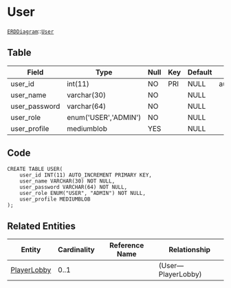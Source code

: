 # User
[```ERDDiagram```](/ERDDiagram.md)::[```User```](/User.md)

## Table

| Field | Type | Null | Key | Default | Extra |
|-----|-----|-----|-----|-----|-----|
| user_id | int(11) | NO | PRI | NULL | auto_increment |
| user_name | varchar(30) | NO |  | NULL |  |
| user_password | varchar(64) | NO |  | NULL |  |
| user_role | enum('USER','ADMIN') | NO |  | NULL |  |
| user_profile | mediumblob | YES |  | NULL |  |

## Code
```MySQL
CREATE TABLE USER(
	user_id INT(11) AUTO_INCREMENT PRIMARY KEY,
	user_name VARCHAR(30) NOT NULL,
	user_password VARCHAR(64) NOT NULL,
	user_role ENUM("USER", "ADMIN") NOT NULL,
	user_profile MEDIUMBLOB
);
```

## Related Entities

| Entity | Cardinality | Reference Name | Relationship |
|-----|-----|-----|-----|
| [PlayerLobby](/PlayerLobby.md) | 0..1 |  |   (User—PlayerLobby) |

